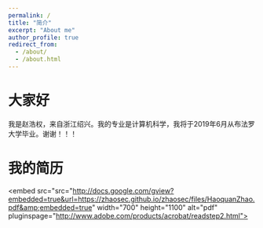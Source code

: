 ```yaml
---
permalink: /
title: "简介"
excerpt: "About me"
author_profile: true
redirect_from: 
  - /about/
  - /about.html
---
```


大家好
======
我是赵浩权，来自浙江绍兴。我的专业是计算机科学，我将于2019年6月从布法罗大学毕业。谢谢！！！

我的简历
======
<embed src="src="http://docs.google.com/gview?embedded=true&url=https://zhaosec.github.io/zhaosec/files/HaoquanZhao.pdf&amp;embedded=true" width="700" height="1100" alt="pdf" pluginspage="http://www.adobe.com/products/acrobat/readstep2.html">

